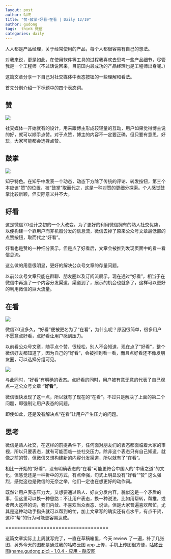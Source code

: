 ```yaml
---
layout: post
author: 咕咚
title: "赞-鼓掌-好看-在看 | Daily 12/19"
author: gudong
tags:  think 微信
categories: daily
---
```


人人都是产品经理，关于经常使用的产品，每个人都很容易有自己的想法。

对我来说，更是如此，在使用软件等工具的过程我喜欢去思考一些产品细节，尽管我是一个工程师（不过话说回来，目前国内最成功的产品经理也是工程师出身呢。）

这篇文章分享一下自己对社交媒体中表态按钮的一些理解和看法。

首先分别介绍一下标题中的四个表态词。

## 赞

![](https://imgkr.cn-bj.ufileos.com/08a8be6d-5c3d-4a87-95a3-939b239bf7e9.jpg)

社交媒体一开始就有的设计，用来跟博主形成较轻量的互动，用户如果觉得博主说的好，就可以顺手点赞。对于点赞，博主的内容不一定要正确，但只要有意思，好玩，大家可能都会选择点赞。



## 鼓掌

![](https://imgkr.cn-bj.ufileos.com/7c12414c-5f9b-4ca5-9b6a-dbd80f4617fa.jpg)

知乎特色。在知乎中发表一个动态，动态下方除了传统的评论、转发按钮，第三个本应该"赞"的位置，被“鼓掌”取而代之，这是一种对赞的更细分探索。个人感觉鼓掌比较新颖，但实际意义并不大。

## 好看

这是微信7.0设计之初的一个大改变。为了更好的利用微信拥有的熟人社交优势，以便构建一个靠用户而非机器分发的信息流，微信去掉了原来公众号文章最低部的点赞按钮，取而代之“好看”。

好看也是赞的一种细分表示，但是点了好看后，文章会被推到发现页面中的看一看信息流。

这么做的用意很明显，更好的解决公众号文章的存量问题。

以前公众号文章只能在群聊、朋友圈以及订阅流展示，现在通过“好看”，相当于在微信中再造了一个内容分发渠道，渠道到了，展示的机会也就多了，这样可以更好的利用微信的巨大流量。

## 在看

![](https://imgkr.cn-bj.ufileos.com/65c6d0b5-39de-4a5b-a891-deec3e8373f0.jpg)

微信7.0没多久，“好看”便被更名为了“在看”，为什么呢？原因很简单，很多用户不愿意点好看，点好看让用户感到压力。

以前看公众号文章，随手点个赞，很轻松，别人不会知道，现在点了"好看"，整个微信好友都知道了，因为自己的“好看”，会被推到看一看，而且点好看还不像发朋友圈，可以选择分组可见。

![](https://imgkr.cn-bj.ufileos.com/b6825eb2-56bf-49c2-8630-73c17fa4d8b1.jpg)

与此同时，“好看”有明确的表态。点好看的同时，用户被有意无意的代表了自己观点—这公众号文章 **“好看”**。

微信很快发现了这一点，所以就有了现在的“在看”。不过只是解决了上面的第二个问题，即强制让用户表态的问题。

即使如此，还是没有解决点“在看”让用户产生压力的问题。

## 思考

微信是熟人社交，在这样的前提条件下，任何面对朋友们的表态都面临着大家的审视，所以只要表态，就有可能面临一些社交压力。除非这个表态只有自己知道，就像之前的赞，但微信又想构建新的内容分发渠道，所以就有了“在看”。

相比一开始的“好看”，没有明确表态的“在看”可能更符合中国人的"中庸之道"的文化，但感觉还是一种折中的方式，有点牵强，句式上明显没有“好看”“赞” 这么强烈，感觉这也是微信的无奈之举，他们一定也在想更好的动作词。

既然让用户表态压力大，又想要通过熟人、好友分发内容，貌似这是一个矛盾的事，但这里可以换一种思路：不让用户表态，换一种说法，比如用帮转，帮推，或者帮火这样的词，我们内敛、不喜欢当众表态、说话，但是大家普遍喜欢帮忙，尤其是这种动动手指头就可以帮到的忙，加上文章写的确实还有点水平，有点干货，这种“帮”的行为可能更容易达成。

===================================

这篇文章实际上上周就写完了，一直在草稿箱里，今天 review 了一遍，补了几张图，另外今天的图都是通过我的咕咚云图 app 上传，手机上传图很方便，[咕咚云图(name.gudong.pic) - 1.0.4 - 应用 - 酷安网](https://www.coolapk.com/apk/name.gudong.pic)
